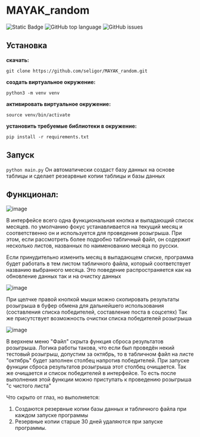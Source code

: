 # MAYAK_random
![Static Badge](https://img.shields.io/badge/seligor-MAYAK_random-MAYAK_random)
![GitHub top language](https://img.shields.io/github/languages/top/seligor/MAYAK_random)
![GitHub issues](https://img.shields.io/github/issues/seligor/MAYAK_random)

## Установка
__скачать:__
```
git clone https://github.com/seligor/MAYAK_random.git
```
__создать виртуальное окружение:__
```
python3 -m venv venv
```
__активировать виртуальное окружение:__
```
source venv/bin/activate
```
__установить требуемые библиотеки в окружение:__
```
pip install -r requirements.txt
```
## Запуск
```python main.py```
Он автоматически создаст базу данных на основе таблицы и сделает резеарвные копии таблицы и базы данных

## Функционал:
![image](https://github.com/user-attachments/assets/d0de21c5-c0ae-47cb-9d31-2b6297eecb26)

В интерфейсе всего одна функциональная кнопка и выпадающий список месяцев. 
по умолчанию фокус устанавливается на текущий месяц и соответственно он и используется для проведения розыгрыша. 
При этом, если рассмотреть более подробно табличный файл, он содержит несколько листов, названных по наименованию месяца по русски. 

Если принудительно изменить месяц в выпадающем списке, программа будет работать в тем листом табличного файла, который соответствует названию выбранного месяца.
Это поведение распространяется как на обновление данных так и на очистку данных

![image](https://github.com/user-attachments/assets/fdc84f48-339e-4800-8403-d34ac1b172db)

При щелчке правой кнопкой мыши можно скопировать результаты розыгрыша в буфер обмена для дальнейшего использования (составления списка победителей, составление поста в соцсетях)
Так же присутствует возможность очистки списка победителей розыгрыша

![image](https://github.com/user-attachments/assets/e03096ab-d65b-4c40-bc51-932cee44aad7)

В верхнем меню "Файл" скрыта функция сброса результатов розыгрыша. 
Логика работы такова, что если был проведён некий тестовый розыгрыш, допустим за октябрь, то в табличном файл на листе "октябрь" будет заполнен столбец напротив победителей. 
При запуске функции сброса результатов розыгрыша этот столбец очищается. Так же очищается и список победителей в интерфейсе. То есть после выполнения этой функции можно приступать
к проведению розыгрыша "с чистого листа"


Что скрыто от глаз, но выполняется:
1. Создаются резервные копии базы данных и табличного файла при каждом запуске программы
2. Резервные копии старше 30 дней удаляются при запуске программы.


